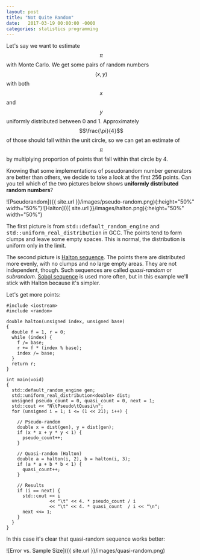```yaml
---
layout: post
title: "Not Quite Random"
date:   2017-03-19 00:00:00 -0000
categories: statistics programming
---
```


Let's say we want to estimate $$\pi$$ with Monte Carlo. We get some pairs of random numbers $$(x, y)$$ with both $$x$$ and $$y$$ uniformly distributed between 0 and 1. Approximately $$\frac{\pi}{4}$$ of those should fall within the unit circle, so we can get an estimate of $$\pi$$ by multiplying proportion of points that fall within that circle by 4.

Knowing that some implementations of pseudorandom number generators are better than others, we decide to take a look at the first 256 points. Can you tell which of the two pictures below shows **uniformly distributed random numbers**? 

![Pseudorandom]({{ site.url }}/images/pseudo-random.png){:height="50%" width="50%"}![Halton]({{ site.url }}/images/halton.png){:height="50%" width="50%"}

<!--more-->
The first picture is from <tt>std::default_random_engine</tt> and <tt>std::uniform_real_distribution</tt> in GCC. The points tend to form clumps and leave some empty spaces. This is normal, the distribution is uniform only in the limit.

The second picture is [Halton sequence](https://en.wikipedia.org/wiki/Halton_sequence). The points there are distributed more evenly, with no clumps and no large empty areas. They are not independent, though. Such sequences are called *quasi-random* or *subrandom*. [Sobol sequence](https://en.wikipedia.org/wiki/Sobol_sequence) is used more often, but in this example we'll stick with Halton because it's simpler.

Let's get more points:

    #include <iostream>
    #include <random>

    double halton(unsigned index, unsigned base)
    {
      double f = 1, r = 0;
      while (index) {
        f /= base;
        r += f * (index % base);
        index /= base;
      }
      return r;
    }

    int main(void)
    {
      std::default_random_engine gen;
      std::uniform_real_distribution<double> dist;
      unsigned pseudo_count = 0, quasi_count = 0, next = 1;
      std::cout << "N\tPseudo\tQuasi\n";
      for (unsigned i = 1; i <= (1 << 21); i++) {

        // Pseudo-random
        double x = dist(gen), y = dist(gen);
        if (x * x + y * y < 1) {
          pseudo_count++;
        }
    
        // Quasi-random (Halton)
        double a = halton(i, 2), b = halton(i, 3);
        if (a * a + b * b < 1) {
          quasi_count++;
        }

        // Results
        if (i == next) {
          std::cout << i 
                    << "\t" << 4. * pseudo_count / i
                    << "\t" << 4. * quasi_count  / i << "\n";
          next <<= 1;
        }
      }
    }

In this case it's clear that quasi-random sequence works better:

![Error vs. Sample Size]({{ site.url }}/images/quasi-random.png)

